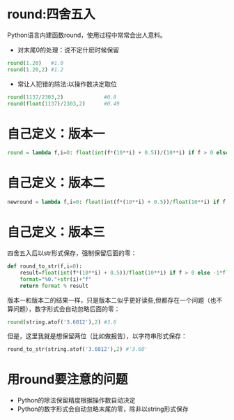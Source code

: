 # round:四舍五入

Python语言内建函数round，使用过程中常常会出人意料。

* 对末尾0的处理：说不定什麽时候保留
```python
round(1.20)   #1.0
round(1.20,2) #1.2
```

* 常让人犯错的除法:以操作数决定取位
```python
round(1137/2303,2)             #0.0
round(float(1137)/2303,2)      #0.49
```

# 自己定义：版本一

```python
round = lambda f,i=0: float(int(f*(10**i) + 0.5))/(10**i) if f > 0 else float(int(f*(10**i) - 0.5))/(10**i)
```

# 自己定义：版本二

```python
newround = lambda f,i=0: float(int(f*(10**i) + 0.5))/float(10**i) if f > 0 else -1*float(int(-1*f*(10**i) + 0.5))/float(10**i)
```

# 自己定义：版本三

四舍五入后以str形式保存，强制保留后面的零：
```python
def round_to_str(f,i=0):
	result=float(int(f*(10**i) + 0.5))/float(10**i) if f > 0 else -1*float(int(-1*f*(10**i) + 0.5))/float(10**i)
    format="%0."+str(i)+"f"
    return format % result
```

版本一和版本二的结果一样，只是版本二似乎更好读些,但都存在一个问题（也不算问题），数字形式会自动忽略后面的零：

```python
round(string.atof('3.6012'),2) #3.6
```

但是，这里我就是想保留两位（比如做报告），以字符串形式保存：
```python
round_to_str(string.atof('3.6012'),2) #'3.60'
```

# 用round要注意的问题

* Python的除法保留精度根据操作数自动决定
* Python的数字形式会自动忽略末尾的零，除非以string形式保存
